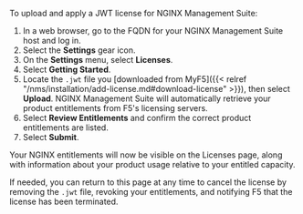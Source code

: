 To upload and apply a JWT license for NGINX Management Suite:

1. In a web browser, go to the FQDN for your NGINX Management Suite host and log in.
2. Select the **Settings** gear icon.
3. On the **Settings** menu, select **Licenses**.
4. Select **Getting Started**.
5. Locate the `.jwt` file you [downloaded from MyF5]({{< relref "/nms/installation/add-license.md#download-license" >}}), then select **Upload**. NGINX Management Suite will automatically retrieve your product entitlements from F5's licensing servers.
6. Select **Review Entitlements** and confirm the correct product entitlements are listed.
7. Select **Submit**.

Your NGINX entitlements will now be visible on the Licenses page, along with information about your product usage relative to your entitled capacity.

If needed, you can return to this page at any time to cancel the license by removing the `.jwt` file, revoking your entitlements, and notifying F5 that the license has been terminated.
